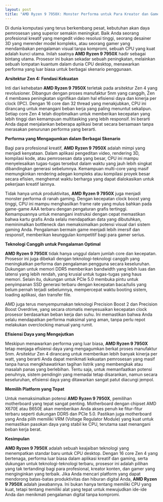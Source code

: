 ```yaml
---
layout: post
title: "AMD Ryzen 9 7950X: Monster Performa untuk Para Kreator dan Gamers"
---
```


Di dunia komputasi yang terus berkembang pesat, kebutuhan akan daya pemrosesan yang superior semakin meningkat. Baik Anda seorang profesional kreatif yang mengedit video resolusi tinggi, seorang desainer 3D yang merender model kompleks, atau seorang gamer yang mendambakan pengalaman visual tanpa kompromi, sebuah CPU yang kuat adalah kunci utama. Inilah saatnya **AMD Ryzen 9 7950X** hadir sebagai bintang utama. Prosesor ini bukan sekadar sebuah peningkatan, melainkan sebuah lompatan kuantum dalam dunia CPU desktop, menawarkan performa yang luar biasa untuk berbagai skenario penggunaan.

**Arsitektur Zen 4: Fondasi Kekuatan**

Inti dari kehebatan **AMD Ryzen 9 7950X** terletak pada arsitektur Zen 4 yang revolusioner. Dibangun dengan proses manufaktur 5nm yang canggih, Zen 4 membawa peningkatan signifikan dalam hal efisiensi daya dan kinerja per clock (IPC). Dengan 16 core dan 32 thread yang menakjubkan, CPU ini dirancang untuk menangani beban kerja yang paling menuntut sekalipun. Setiap core Zen 4 telah dioptimalkan untuk memberikan kecepatan yang lebih tinggi dan kemampuan multitasking yang lebih responsif. Ini berarti Anda dapat menjalankan beberapa aplikasi berat secara bersamaan tanpa merasakan penurunan performa yang berarti.

**Performa yang Mengagumkan dalam Berbagai Skenario**

Bagi para profesional kreatif, **AMD Ryzen 9 7950X** adalah mimpi yang menjadi kenyataan. Dalam aplikasi pengeditan video, rendering 3D, kompilasi kode, atau pemrosesan data yang besar, CPU ini mampu menyelesaikan tugas-tugas tersebut dalam waktu yang jauh lebih singkat dibandingkan generasi sebelumnya. Kemampuan multi-core yang masif memungkinkan rendering adegan kompleks atau kompilasi proyek besar secara efisien, menghemat waktu berharga yang dapat dialokasikan untuk pekerjaan kreatif lainnya.

Tidak hanya untuk produktivitas, **AMD Ryzen 9 7950X** juga menjadi monster performa di ranah gaming. Dengan kecepatan clock boost yang tinggi, CPU ini mampu menghasilkan frame rate yang mulus bahkan pada game-game AAA terbaru dengan pengaturan grafis tertinggi. Kemampuannya untuk menangani instruksi dengan cepat memastikan bahwa kartu grafis Anda selalu mendapatkan data yang dibutuhkan, meminimalkan bottleneck dan memaksimalkan potensi visual dari sistem gaming Anda. Pengalaman bermain game menjadi lebih imersif dan responsif, memberikan keunggulan kompetitif bagi para gamer serius.

**Teknologi Canggih untuk Pengalaman Optimal**

**AMD Ryzen 9 7950X** tidak hanya unggul dalam jumlah core dan kecepatan. Prosesor ini juga dibekali dengan teknologi-teknologi canggih yang meningkatkan performa dan pengalaman pengguna secara keseluruhan. Dukungan untuk memori DDR5 memberikan bandwidth yang lebih luas dan latensi yang lebih rendah, yang krusial untuk tugas-tugas yang haus memori. Selain itu, dukungan untuk PCIe 5.0 membuka pintu untuk penyimpanan SSD generasi terbaru dengan kecepatan baca/tulis yang belum pernah terjadi sebelumnya, mempercepat waktu booting sistem, loading aplikasi, dan transfer file.

AMD juga terus menyempurnakan teknologi Precision Boost 2 dan Precision Boost Overdrive, yang secara otomatis menyesuaikan kecepatan clock prosesor berdasarkan beban kerja dan suhu. Ini memastikan bahwa Anda selalu mendapatkan performa maksimal yang aman, tanpa perlu repot melakukan overclocking manual yang rumit.

**Efisiensi Daya yang Mengejutkan**

Meskipun menawarkan performa yang luar biasa, **AMD Ryzen 9 7950X** tetap menjaga efisiensi daya yang mengagumkan berkat proses manufaktur 5nm. Arsitektur Zen 4 dirancang untuk memberikan lebih banyak kinerja per watt, yang berarti Anda dapat menikmati kekuatan pemrosesan yang masif tanpa harus mengkhawatirkan tagihan listrik yang membengkak atau masalah panas yang berlebihan. Tentu saja, untuk memanfaatkan potensi penuhnya, sistem pendingin yang memadai tetap disarankan, namun secara keseluruhan, efisiensi daya yang ditawarkan sangat patut diacungi jempol.

**Memilih Platform yang Tepat**

Untuk memaksimalkan potensi **AMD Ryzen 9 7950X**, pemilihan motherboard yang tepat sangat penting. Motherboard dengan chipset AMD X670E atau B650E akan memberikan Anda akses penuh ke fitur-fitur terbaru seperti dukungan DDR5 dan PCIe 5.0. Pastikan juga motherboard yang Anda pilih memiliki VRM (Voltage Regulator Module) yang kuat untuk memastikan pasokan daya yang stabil ke CPU, terutama saat menangani beban kerja berat.

**Kesimpulan**

**AMD Ryzen 9 7950X** adalah sebuah keajaiban teknologi yang menempatkan standar baru untuk CPU desktop. Dengan 16 core Zen 4 yang bertenaga, performa luar biasa dalam aplikasi kreatif dan gaming, serta dukungan untuk teknologi-teknologi terbaru, prosesor ini adalah pilihan yang tak tertandingi bagi para profesional, kreator konten, dan gamer yang menginginkan yang terbaik. Jika Anda mencari platform yang dapat mendorong batas-batas produktivitas dan hiburan digital Anda, **AMD Ryzen 9 7950X** adalah jawabannya. Ini bukan hanya tentang memiliki CPU yang kuat, tetapi tentang memiliki alat yang tepat untuk mewujudkan ide-ide Anda dan menikmati pengalaman digital tanpa kompromi.
